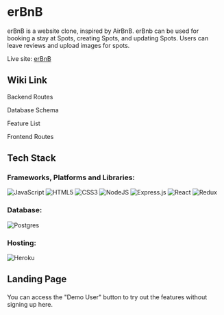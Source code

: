 # erBnB

erBnB is a website clone, inspired by AirBnB. erBnb can be used for booking a stay at Spots, creating Spots, and updating Spots. Users can leave reviews and upload images for spots. 

Live site: [erBnB](https://erbnb.herokuapp.com/)

## Wiki Link

Backend Routes <p>
Database Schema <p>
Feature List <p>
Frontend Routes <p>

## Tech Stack<p>

### Frameworks, Platforms and Libraries:
![JavaScript](https://img.shields.io/badge/javascript-%23323330.svg?style=for-the-badge&logo=javascript&logoColor=%23F7DF1E) ![HTML5](https://img.shields.io/badge/html5-%23E34F26.svg?style=for-the-badge&logo=html5&logoColor=white) ![CSS3](https://img.shields.io/badge/css3-%231572B6.svg?style=for-the-badge&logo=css3&logoColor=white) ![NodeJS](https://img.shields.io/badge/node.js-6DA55F?style=for-the-badge&logo=node.js&logoColor=white) ![Express.js](https://img.shields.io/badge/express.js-%23404d59.svg?style=for-the-badge&logo=express&logoColor=%2361DAFB) ![React](https://img.shields.io/badge/react-%2320232a.svg?style=for-the-badge&logo=react&logoColor=%2361DAFB) ![Redux](https://img.shields.io/badge/redux-%23593d88.svg?style=for-the-badge&logo=redux&logoColor=white)<p>
### Database:
![Postgres](https://img.shields.io/badge/postgres-%23316192.svg?style=for-the-badge&logo=postgresql&logoColor=white)
### Hosting:
![Heroku](https://img.shields.io/badge/heroku-%23430098.svg?style=for-the-badge&logo=heroku&logoColor=white)

## Landing Page <p>
You can access the "Demo User" button to try out the features without signing up here.

